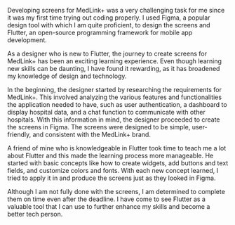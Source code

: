 Developing screens for MedLink+ was a very challenging task for me since it was my first time trying out coding properly. I used Figma, a popular design tool with which I am quite proficient, to design the screens and Flutter, an open-source programming framework for mobile app development.

As a designer who is new to Flutter, the journey to create screens for MedLink+ has been an exciting learning experience. Even though learning new skills can be daunting, I have found it rewarding, as it has broadened my knowledge of design and technology.

In the beginning, the designer started by researching the requirements for MedLink+. This involved analyzing the various features and functionalities the application needed to have, such as user authentication, a dashboard to display hospital data, and a chat function to communicate with other hospitals. With this information in mind, the designer proceeded to create the screens in Figma. The screens were designed to be simple, user-friendly, and consistent with the MedLink+ brand.

A friend of mine who is knowledgeable in Flutter took time to teach me a lot about Flutter and this made the learning process more manageable. He started with basic concepts like how to create widgets, add buttons and text fields, and customize colors and fonts. With each new concept learned, I tried to apply it in and produce the screens just as they looked in Figma.

Although I am not fully done with the screens, I am determined to complete them on time even after the deadline. I have come to see Flutter as a valuable tool that I can use to further enhance my skills and become a better tech person.

